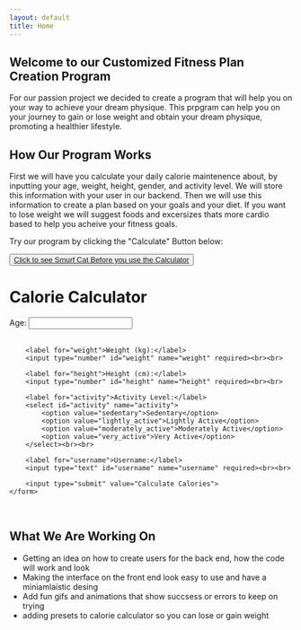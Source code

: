 ```yaml
---
layout: default
title: Home
---
```



## Welcome to our Customized Fitness Plan Creation Program
For our passion project we decided to create a program that will help you on your way to achieve your dream physique. This prpgram can help you on your journey to gain or lose weight and obtain your dream physique, promoting a healthier lifestyle. 

## How Our Program Works

First we will have you calculate your daily calorie maintenence about, by inputting your age, weight, height, gender, and activity level. We will store this information with your user in our backend. Then we will use this information to create a plan based on your goals and your diet. If you want to lose weight we will suggest foods and excersizes thats more cardio based to help you acheive your fitness goals.

<p>Try our program by clicking the "Calculate" Button below:</p>
<button><a href="https://www.google.com/search?sca_esv=569384727&q=smurf+cat+meme&tbm=vid&source=lnms&sa=X&ved=2ahUKEwidooPHqM-BAxXKMUQIHRsGCGEQ0pQJegQICRAB&biw=1440&bih=702&dpr=2&safe=active&ssui=on#fpstate=ive&vld=cid:b4627ef3,vid:Gmc00FKuH70,st:0">Click to see Smurf Cat Before you use the Calculator</a></button>

<head>
    <title>Calorie Calculator</title>
</head>
<body>
    <h1>Calorie Calculator</h1>
    <form action="/save_data_to_backend" method="post">
        <label for="age">Age:</label>
        <input type="number" id="age" name="age" required><br><br>

        <label for="weight">Weight (kg):</label>
        <input type="number" id="weight" name="weight" required><br><br>

        <label for="height">Height (cm):</label>
        <input type="number" id="height" name="height" required><br><br>

        <label for="activity">Activity Level:</label>
        <select id="activity" name="activity">
            <option value="sedentary">Sedentary</option>
            <option value="lightly_active">Lightly Active</option>
            <option value="moderately_active">Moderately Active</option>
            <option value="very_active">Very Active</option>
        </select><br><br>

        <label for="username">Username:</label>
        <input type="text" id="username" name="username" required><br><br>

        <input type="submit" value="Calculate Calories">
    </form>
</body>
<br>

## What We Are Working On

- Getting an idea on how to create users for the back end, how the code will work and look
- Making the interface on the front end look easy to use and have a miniamlaistic desing
- Add fun gifs and animations that show succsess or errors to keep on trying
- adding presets to calorie calculator so you can lose or gain weight